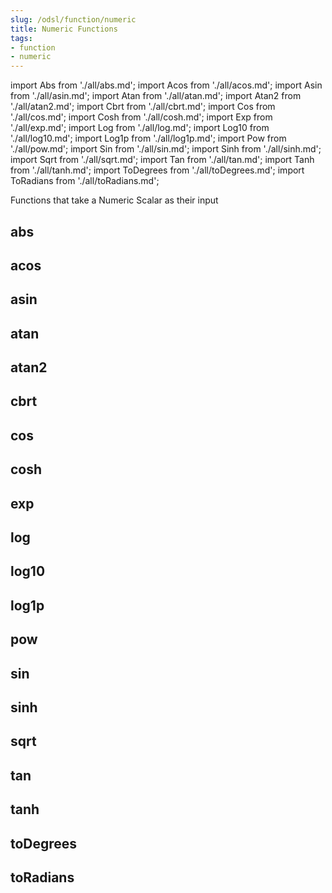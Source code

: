 ```yaml
---
slug: /odsl/function/numeric
title: Numeric Functions
tags:
- function
- numeric
---
```

import Abs from './all/abs.md';
import Acos from './all/acos.md';
import Asin from './all/asin.md';
import Atan from './all/atan.md';
import Atan2 from './all/atan2.md';
import Cbrt from './all/cbrt.md';
import Cos from './all/cos.md';
import Cosh from './all/cosh.md';
import Exp from './all/exp.md';
import Log from './all/log.md';
import Log10 from './all/log10.md';
import Log1p from './all/log1p.md';
import Pow from './all/pow.md';
import Sin from './all/sin.md';
import Sinh from './all/sinh.md';
import Sqrt from './all/sqrt.md';
import Tan from './all/tan.md';
import Tanh from './all/tanh.md';
import ToDegrees from './all/toDegrees.md';
import ToRadians from './all/toRadians.md';

Functions that take a Numeric Scalar as their input

## abs
<Abs  />

## acos
<Acos  />

## asin
<Asin  />

## atan
<Atan  />

## atan2
<Atan2  />

## cbrt
<Cbrt  />

## cos
<Cos  />

## cosh
<Cosh  />

## exp
<Exp  />

## log
<Log  />

## log10
<Log10  />

## log1p
<Log1p  />

## pow
<Pow  />

## sin
<Sin  />

## sinh
<Sinh  />

## sqrt
<Sqrt  />

## tan
<Tan  />

## tanh
<Tanh  />

## toDegrees
<ToDegrees  />

## toRadians
<ToRadians  />

